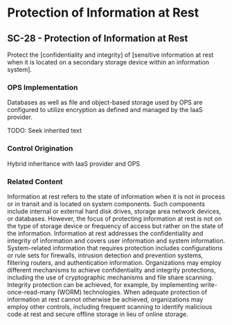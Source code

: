 # Protection of Information at Rest
## SC-28 - Protection of Information at Rest

Protect the [confidentiality and integrity] of [sensitive information at rest when it is located on a secondary storage device within an information system].

### OPS Implementation

Databases as well as file and object-based storage used by OPS are configured to utilize encryption as defined and managed by the IaaS provider.

TODO: Seek inherited text

### Control Origination

Hybrid inheritance with IaaS provider and OPS

### Related Content
Information at rest refers to the state of information when it is not in process or in transit and is located on system components. Such components include internal or external hard disk drives, storage area network devices, or databases. However, the focus of protecting information at rest is not on the type of storage device or frequency of access but rather on the state of the information. Information at rest addresses the confidentiality and integrity of information and covers user information and system information. System-related information that requires protection includes configurations or rule sets for firewalls, intrusion detection and prevention systems, filtering routers, and authentication information. Organizations may employ different mechanisms to achieve confidentiality and integrity protections, including the use of cryptographic mechanisms and file share scanning. Integrity protection can be achieved, for example, by implementing write-once-read-many (WORM) technologies. When adequate protection of information at rest cannot otherwise be achieved, organizations may employ other controls, including frequent scanning to identify malicious code at rest and secure offline storage in lieu of online storage.
